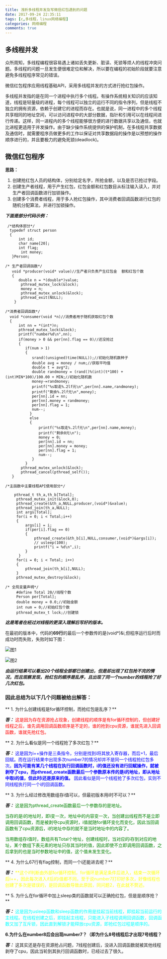 ```yaml
---
title: 浅析多线程并发及写微信红包遇到的问题
date: 2017-09-24 22:35:11
tags: [c,多线程，linux网络编程]
categories: 网络编程
comments: true
---
```

## 多线程并发
   众所周知，多线程编程很容易遇上诸如丢失更新、脏读、死锁等烦人的线程冲突问题。多线程的问题一旦发生便很难定位和解决，所以要在编程的初始阶段就要注意避免多线程程序常见的错误。
   
   微信红包程序应用线程基础API，采用多线程并发的方式进行抢红包操作。
   
   多线程并发指的是在同一个进程中执行多个线程。有操作系统相关知识的应该知道，线程是轻量级的进程，每个线程可以独立的运行不同的指令序列，但是线程不独立的拥有资源，依赖于创建它的进程而存在。也就是说，同一进程中的多个线程共享相同的地址空间，可以访问进程中的大部分数据，指针和引用可以在线程间进行传递。这样，同一进程内的多个线程能够很方便的进行数据共享以及通信，也就比进程更适用于并发操作。由于缺少操作系统提供的保护机制，在多线程共享数据及通信时，就需要程序员做更多的工作以保证对共享数据段的操作是以预想的操作顺序进行的，并且要极力的避免死锁(deadlock)。
   ## 微信红包程序
   
   **思路：**

1. 创建抢红包人员的结构体，分别给定名字，所抢金额，以及是否已抢过字段。
2. 创建生产者线程，用于产生红包，红包金额和红包数目从标注输入读入，并对生产者回调函数进行加锁操作。
3. 创建多个消费者线程，用于多人抢红包操作，其中消费者回调函数进行红包的随机分配算法，并进行加锁操作。

***下面是部分代码示例：***

```
 /*结构体部分*/
  typedef struct person
  {
      int id;
      char name[20];
      int flag;
       int money;
   }Person;

/* 生产者回调函数*/
   void *producer(void* value)//生产者只负责产生红包金  额和红包个数
   {
      double n = *(double*)value;
       pthread_mutex_lock(&lock);
       money = n;
       pthread_mutex_unlock(&lock);
       pthread_exit(NULL);
    }

/*消费者回调函数*/
  void *consumer(void *n)//消费者用于随机获取红包个数
  {
      int nn = *(int*)n;
      pthread_mutex_lock(&lock);
      printf("number%d\n",nn);
      if(money > 0 && per[nn].flag == 0)//还没抢过
      {
         if(num > 1)
         {
            srand((unsigned)time(NULL));//初始化随机数种子       
            double avg = money / num;//获取平均值
            double t = avg*2;
            double randmoney = (rand()%(int)(t*100) + (int)MIN*100)/100.00 + MIN;//初始化随机数
            money-=randmoney;
            printf("%s取走%.2lf元\n",per[nn].name,randmoney);
            printf("剩余%.2lf元\n",money);
            per[nn].id = nn;
            per[nn].money = randmoney;
            per[nn].flag = 1;
            num--;
           }
           else
           {
               printf("%s取走%.2lf元\n",per[nn].name,money);
               printf("剩余0元\n");
               money = 0;
               per[nn].id = nn;
               per[nn].money = money;
               per[nn].flag = 1;
               num--;
            }
         }
       pthread_mutex_unlock(&lock);
       pthread_cancel(pthread_self());
   }

/*主函数中主要线程API使用部分*/

    pthread_t th_a,th_b[Total];
     pthread_mutex_init(&lock,0);
     pthread_create(&th_a,NULL,producer,(void*)&value);
     pthread_join(th_a,NULL);
     int args[Total];
     for(i = 0; i < Total;i++)
     { 
         args[i] = i;
         if(per[i].flag == 0)
         {
             pthread_create(&th_b[i],NULL,consumer,(void*)&args[i]);
             // usleep(100);
             printf("i = %d\n",i);
         }
      }
     for(i = 0; i < Total; i++)
     {
         pthread_join(th_b[i],NULL);
     }
     pthread_mutex_destroy(&lock);

/* 全局变量声明*/
     #define Total 20//线程个数
     Person per[Total];
     double money = 0.0;//初始金额
     int num = 0;//初始红包个数
     pthread_mutex_t lock;//创建锁
```
***这是笔者在经过对线程的更深入理解后写好的版本。***

在最初的版本中，代码的**69行**的最后一个参数传的是(void*)&i,但程序运行后时而成功时而失败，失败时如下图：

![图1](浅析多线程并发及写微信红包遇到的问题/3.png)

![图2](浅析多线程并发及写微信红包遇到的问题/4.png)

***由运行结果可以看出20个线程全部都已创建出，但是却出现了红包抢不完的情况，而且观察发现，抢红包的顺序是乱序，且出现了同一个number的线程抢了好几次红包。***

### 因此总结为以下几个问题被给出解答：
** 1. 为什么创建线程是for循环控制，而抢红包是乱序？**

***答：***
   <font color = red>
   这是因为存在资源抢占现象，创建线程的顺序是有for循环控制的，但创建好线程之后，谁先调用回调函数顺序是不定的，谁的抢到cpu资源，谁就先进入回调函数，谁就先抢红包。
   </font>
   
** 2. 为什么看似是同一个线程抢了多次红包？**

***答：***
<font color = blue>
这是因为i++操作是三条指令，分别是找到i将其放入寄存器，而后+1，最后回赋。而在运行结果中出现多次number7的情况却并不是同一个线程抢红包多次。**因为可能有某几个线程在执行回调函数时，i的值还没有进行回赋操作，就被剥夺了cpu，而pthread_create函数最后一个参数原本传的是i的地址，即从地址中取i的值，但此时i还是原来的值。** 因此看似是同一个线程抢了多次红包，实则不同线程执行同一个i的回调函数。
</font>

** 3. 为什么经过修改用数组存i值可以，但最初版本用i时不可以？**

***答：***
<font color = green>
这是因为pthread_create函数最后一个参数存的是地址。

当存的是i的地址时，即i变一次，地址中的内容变一次，当创建出线程而不是立即调用回调函数，而是被剥夺cpu资源时，i值就随for循环变化而变化，因此当回调函数有了cpu资源后，i的地址中存的就不是当时地址中的内容了。

当用数组存i值时，数组共有Total个地址，创建线程时，当对应的i存到对应的地址，某个数组下表元素的地址只存其当时的值，因此即使不立即调用回调函数，之后拿到的也是当时参数地址中的值，这个值未发生变化。
</font>

** 4. 为什么67行有flag控制，而同一个i还能进去呢？**

***答：***
<font color = yellow>
**这个if判断由外部for循环控制，for循环是满足条件后进入，结束一次循环后i++，因此每次进入if后的i值都不同，至于说number7打印好多次，好像线程也创建了多次是错误的，是回调函数导致此原因，同问题2，在此就不赘述。
</font>

** 5. 为什么在for循环中加上sleep类的函数就可以正确抢红包，但是是顺序抢？**

***答：***
<font color = cyan>
这是因为usleep函数和sleep函数的作用是挂起当前线程，即挂起当前运行的主线程。在线程创建之后，即挂起主线程，只能进入子线程调用回调函数，回调函数又加了互斥锁，因此直到解锁才能释放cpu资源，即抢红包过程是顺序的。
</font>

**6.为什么在number8后会出现number7？（即为什么8号线程后才出现7号线程？**

***答：***
这其实还是存在资源抢占问题，7线程创建后，没进入回调函数就被其他线程剥夺了cpu，因此当轮到其执行回调函数时，已经过去了很久。


